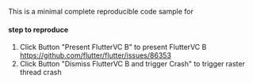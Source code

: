 This is a minimal complete reproducible code sample for 

#### step to reproduce
1. Click Button "Present FlutterVC B" to present FlutterVC B https://github.com/flutter/flutter/issues/86353
2. Click Button "Dismiss FlutterVC B and trigger Crash" to trigger raster thread crash


